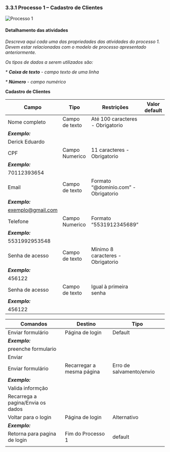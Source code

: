 ### 3.3.1 Processo 1 – Cadastro de Clientes



![Processo 1](https://github.com/user-attachments/assets/c3b0b015-10c9-43f5-9af0-e1591ba5c5f9)


#### Detalhamento das atividades

_Descreva aqui cada uma das propriedades das atividades do processo 1. 
Devem estar relacionadas com o modelo de processo apresentado anteriormente._

_Os tipos de dados a serem utilizados são:_


_* **Caixa de texto** - campo texto de uma linha_

_* **Número** - campo numérico_


**Cadastro de Clientes**

| **Campo**       | **Tipo**         | **Restrições** | **Valor default** |
| ---             | ---              | ---            | ---               |
| Nome completo  | Campo de texto  | Até 100 caracteres - Obrigatorio |                   |
| ***Exemplo:***  |                  |                |                   |
| Derick Eduardo          |                   |                 |                |
| CPF  |   Campo Numerico  |     11 caracteres - Obrigatorio   |                   |
| ***Exemplo:***  |                  |                |                   |
| 70112393654           |              |             |                |
| Email  | Campo de texto   |    Formato “@dominio.com”  - Obrigatorio     |                   |
| ***Exemplo:***  |                  |                |                   |
| exemplo@gmail.com          |   |          |                |
| Telefone  | Campo Numerico | Formato “5531912345689”  |                   |
| ***Exemplo:***  |                  |                |                   |
| 5531992953548          |                   |                 |                |
| Senha de acesso   | Campo de texto  | Mínimo 8 caracteres - Obrigatorio |                   |
| ***Exemplo:***  |                  |                |                   |
| 456122          |                   |                 |                |
| Senha de acesso   | Campo de texto  | Igual à primeira senha |                   |
| ***Exemplo:***  |                  |                |                   |
|      456122    |                   |                 |                |


| **Comandos**         |  **Destino**                   | **Tipo** |
| ---                  | ---                            | ---               |
| Enviar formulário  | Página de login  | Default    |
| ***Exemplo:***       |                                |                   |
| preenche formulario          |              |           |
| Enviar                  |               |                   |
| Enviar formulário  | Recarregar a mesma página  | Erro de salvamento/envio   |
| ***Exemplo:***       |                                |                   |
|  Valida informção             |                       |           |
| Recarrega a pagina/Envia os dados            |  |                   |
| Voltar para o login  |Página de login   | Alternativo   |
| ***Exemplo:***       |                                |                   |
| Retorna para pagina de login   | Fim do Processo 1              | default           |
|           |  |                   |


